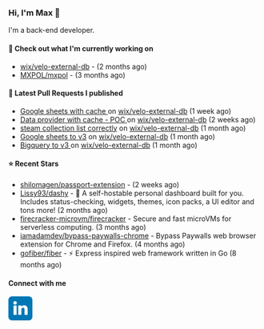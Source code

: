 ### Hi, I'm Max 👋

I'm a back-end developer.

#### 👷 Check out what I'm currently working on

- [wix/velo-external-db](https://github.com/wix/velo-external-db) -  (2 months ago)
- [MXPOL/mxpol](https://github.com/MXPOL/mxpol) -  (3 months ago)

#### 🔨 Latest Pull Requests I published

- [Google sheets with cache ](https://github.com/wix/velo-external-db/pull/434) on [wix/velo-external-db](https://github.com/wix/velo-external-db) (1 week ago)
- [Data provider with cache - POC ](https://github.com/wix/velo-external-db/pull/433) on [wix/velo-external-db](https://github.com/wix/velo-external-db) (2 weeks ago)
- [steam collection list correctly](https://github.com/wix/velo-external-db/pull/429) on [wix/velo-external-db](https://github.com/wix/velo-external-db) (1 month ago)
- [Google sheets to v3](https://github.com/wix/velo-external-db/pull/423) on [wix/velo-external-db](https://github.com/wix/velo-external-db) (1 month ago)
- [Bigquery to v3 ](https://github.com/wix/velo-external-db/pull/421) on [wix/velo-external-db](https://github.com/wix/velo-external-db) (1 month ago)

#### ⭐ Recent Stars

- [shilomagen/passport-extension](https://github.com/shilomagen/passport-extension) -  (2 weeks ago)
- [Lissy93/dashy](https://github.com/Lissy93/dashy) - 🚀 A self-hostable personal dashboard built for you. Includes status-checking, widgets, themes, icon packs, a UI editor and tons more! (2 months ago)
- [firecracker-microvm/firecracker](https://github.com/firecracker-microvm/firecracker) - Secure and fast microVMs for serverless computing. (3 months ago)
- [iamadamdev/bypass-paywalls-chrome](https://github.com/iamadamdev/bypass-paywalls-chrome) - Bypass Paywalls web browser extension for Chrome and Firefox. (4 months ago)
- [gofiber/fiber](https://github.com/gofiber/fiber) - ⚡️ Express inspired web framework written in Go (8 months ago)

#### Connect with me

[<img align="left" alt="LinkedIn" width="48px"  src="icons/linkedin.svg" />][linkedin]

[linkedin]: https://www.linkedin.com/in/max-polski/
